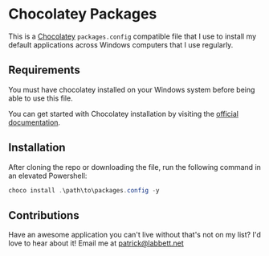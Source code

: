 # Chocolatey Packages

This is a [Chocolatey](https://chocolatey.org) `packages.config` compatible file that I use to install my default applications across Windows computers that I use regularly. 

## Requirements

You must have chocolatey installed on your Windows system before being able to use this file.

You can get started with Chocolatey installation by visiting the [official documentation](https://chocolatey.org/docs/installation).

## Installation

After cloning the repo or downloading the file, run the following command in an elevated Powershell:

```powershell
choco install .\path\to\packages.config -y
```

## Contributions

Have an awesome application you can't live without that's not on my list? I'd love to hear about it! Email me at [patrick@labbett.net](mailto:patrick@labbett.net)
